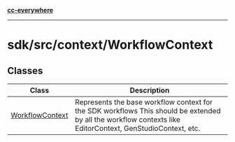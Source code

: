 [**cc-everywhere**](../../../../index.md)

***

# sdk/src/context/WorkflowContext

## Classes

| Class | Description |
| ------ | ------ |
| [WorkflowContext](classes/workflow-context.md) | Represents the base workflow context for the SDK workflows This should be extended by all the workflow contexts like EditorContext, GenStudioContext, etc. |
